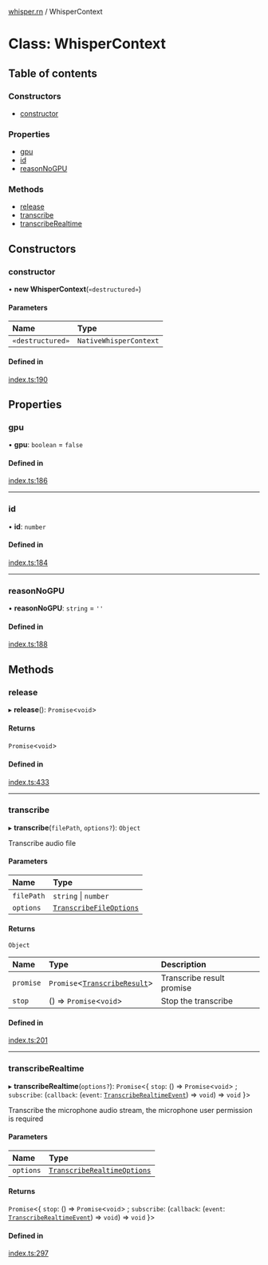 [whisper.rn](../README.md) / WhisperContext

# Class: WhisperContext

## Table of contents

### Constructors

- [constructor](WhisperContext.md#constructor)

### Properties

- [gpu](WhisperContext.md#gpu)
- [id](WhisperContext.md#id)
- [reasonNoGPU](WhisperContext.md#reasonnogpu)

### Methods

- [release](WhisperContext.md#release)
- [transcribe](WhisperContext.md#transcribe)
- [transcribeRealtime](WhisperContext.md#transcriberealtime)

## Constructors

### constructor

• **new WhisperContext**(`«destructured»`)

#### Parameters

| Name | Type |
| :------ | :------ |
| `«destructured»` | `NativeWhisperContext` |

#### Defined in

[index.ts:190](https://github.com/mybigday/whisper.rn/blob/ae1df68/src/index.ts#L190)

## Properties

### gpu

• **gpu**: `boolean` = `false`

#### Defined in

[index.ts:186](https://github.com/mybigday/whisper.rn/blob/ae1df68/src/index.ts#L186)

___

### id

• **id**: `number`

#### Defined in

[index.ts:184](https://github.com/mybigday/whisper.rn/blob/ae1df68/src/index.ts#L184)

___

### reasonNoGPU

• **reasonNoGPU**: `string` = `''`

#### Defined in

[index.ts:188](https://github.com/mybigday/whisper.rn/blob/ae1df68/src/index.ts#L188)

## Methods

### release

▸ **release**(): `Promise`<`void`\>

#### Returns

`Promise`<`void`\>

#### Defined in

[index.ts:433](https://github.com/mybigday/whisper.rn/blob/ae1df68/src/index.ts#L433)

___

### transcribe

▸ **transcribe**(`filePath`, `options?`): `Object`

Transcribe audio file

#### Parameters

| Name | Type |
| :------ | :------ |
| `filePath` | `string` \| `number` |
| `options` | [`TranscribeFileOptions`](../README.md#transcribefileoptions) |

#### Returns

`Object`

| Name | Type | Description |
| :------ | :------ | :------ |
| `promise` | `Promise`<[`TranscribeResult`](../README.md#transcriberesult)\> | Transcribe result promise |
| `stop` | () => `Promise`<`void`\> | Stop the transcribe |

#### Defined in

[index.ts:201](https://github.com/mybigday/whisper.rn/blob/ae1df68/src/index.ts#L201)

___

### transcribeRealtime

▸ **transcribeRealtime**(`options?`): `Promise`<{ `stop`: () => `Promise`<`void`\> ; `subscribe`: (`callback`: (`event`: [`TranscribeRealtimeEvent`](../README.md#transcriberealtimeevent)) => `void`) => `void`  }\>

Transcribe the microphone audio stream, the microphone user permission is required

#### Parameters

| Name | Type |
| :------ | :------ |
| `options` | [`TranscribeRealtimeOptions`](../README.md#transcriberealtimeoptions) |

#### Returns

`Promise`<{ `stop`: () => `Promise`<`void`\> ; `subscribe`: (`callback`: (`event`: [`TranscribeRealtimeEvent`](../README.md#transcriberealtimeevent)) => `void`) => `void`  }\>

#### Defined in

[index.ts:297](https://github.com/mybigday/whisper.rn/blob/ae1df68/src/index.ts#L297)
